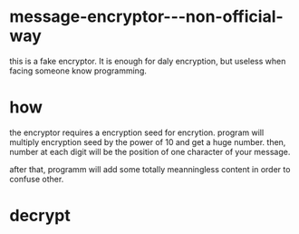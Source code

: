# message-encryptor---non-official-way

this is a fake encryptor. It is enough for daly encryption, but useless when facing someone know programming.

# how
the encryptor requires a encryption seed for encrytion.
program will multiply encryption seed by the power of 10 and get a huge number.
then, number at each digit will be the position of one character of your message.

after that, programm will add some totally meanningless content in order to confuse other.

# decrypt
